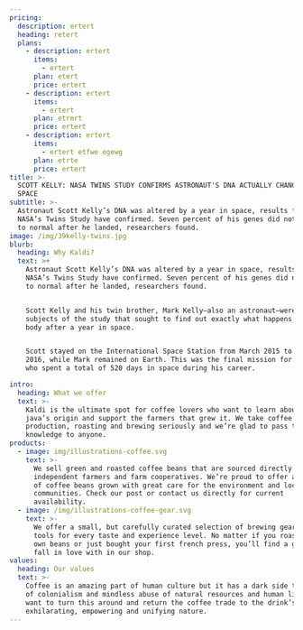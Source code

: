 ```yaml
---
pricing:
  description: ertert
  heading: retert
  plans:
    - description: ertert
      items:
        - ertert
      plan: etert
      price: ertert
    - description: ertert
      items:
        - ertert
      plan: etrert
      price: ertert
    - description: ertert
      items:
        - ertert etfwe egewg
      plan: etrte
      price: ertert
title: >-
  SCOTT KELLY: NASA TWINS STUDY CONFIRMS ASTRONAUT'S DNA ACTUALLY CHANGED IN
  SPACE
subtitle: >-
  Astronaut Scott Kelly’s DNA was altered by a year in space, results from
  NASA’s Twins Study have confirmed. Seven percent of his genes did not return
  to normal after he landed, researchers found.
image: /img/39kelly-twins.jpg
blurb:
  heading: Why Kaldi?
  text: >+
    Astronaut Scott Kelly’s DNA was altered by a year in space, results from
    NASA’s Twins Study have confirmed. Seven percent of his genes did not return
    to normal after he landed, researchers found.


    Scott Kelly and his twin brother, Mark Kelly—also an astronaut—were the
    subjects of the study that sought to find out exactly what happens to the
    body after a year in space.


    Scott stayed on the International Space Station from March 2015 to March
    2016, while Mark remained on Earth. This was the final mission for Scott,
    who spent a total of 520 days in space during his career.

intro:
  heading: What we offer
  text: >-
    Kaldi is the ultimate spot for coffee lovers who want to learn about their
    java’s origin and support the farmers that grew it. We take coffee
    production, roasting and brewing seriously and we’re glad to pass that
    knowledge to anyone.
products:
  - image: img/illustrations-coffee.svg
    text: >-
      We sell green and roasted coffee beans that are sourced directly from
      independent farmers and farm cooperatives. We’re proud to offer a variety
      of coffee beans grown with great care for the environment and local
      communities. Check our post or contact us directly for current
      availability.
  - image: /img/illustrations-coffee-gear.svg
    text: >-
      We offer a small, but carefully curated selection of brewing gear and
      tools for every taste and experience level. No matter if you roast your
      own beans or just bought your first french press, you’ll find a gadget to
      fall in love with in our shop.
values:
  heading: Our values
  text: >-
    Coffee is an amazing part of human culture but it has a dark side too – one
    of colonialism and mindless abuse of natural resources and human lives. We
    want to turn this around and return the coffee trade to the drink’s
    exhilarating, empowering and unifying nature.
---
```


